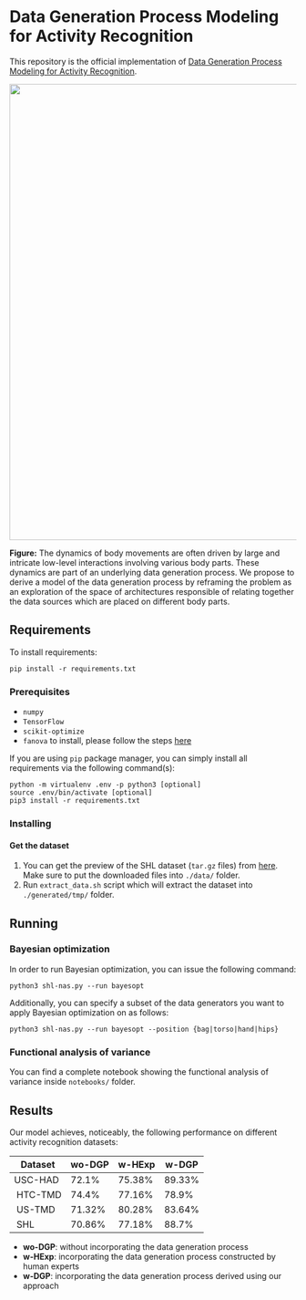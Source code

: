 # Data Generation Process Modeling for Activity Recognition

This repository is the official implementation of [Data Generation Process Modeling for Activity Recognition](/doc/DataGenerationModelingForActivityRecognition.pdf).

<p align="center">
  <img src="https://user-images.githubusercontent.com/49691301/80390776-2e8e0300-88ad-11ea-9b1b-4a00bbb98e52.jpg" width=800px/>
</p>

**Figure:** The dynamics of body movements are often driven by large and intricate low-level interactions involving various body parts. These dynamics are part of an underlying data generation process. We propose to derive a model of the data generation process by reframing the problem as an exploration of the space of architectures responsible of relating together the data sources which are placed on different body parts.


## Requirements

To install requirements:

```setup
pip install -r requirements.txt
```

### Prerequisites
* `numpy`
* `TensorFlow`
* `scikit-optimize`
* `fanova` to install, please follow the steps [here](https://automl.github.io/fanova/install.html)

If you are using `pip` package manager, you can simply install all requirements via the following command(s):

    python -m virtualenv .env -p python3 [optional]
    source .env/bin/activate [optional]
    pip3 install -r requirements.txt

### Installing
#### Get the dataset
1. You can get the preview of the SHL dataset (`tar.gz` files) from [here](http://www.shl-dataset.org/download/#shldataset-preview). Make sure to put the downloaded files into `./data/` folder.
2. Run `extract_data.sh` script which will extract the dataset into `./generated/tmp/` folder.

## Running
### Bayesian optimization
In order to run Bayesian optimization, you can issue the following command:

    python3 shl-nas.py --run bayesopt
    
Additionally, you can specify a subset of the data generators you want to apply Bayesian optimization on as follows:

    python3 shl-nas.py --run bayesopt --position {bag|torso|hand|hips}

### Functional analysis of variance
You can find a complete notebook showing the functional analysis of variance inside `notebooks/` folder.

## Results

Our model achieves, noticeably, the following performance on different activity recognition datasets:

| Dataset | wo-DGP | w-HExp | w-DGP  |
| --------|--------| ------ |------  |
| USC-HAD | 72.1%  | 75.38% | 89.33% |
| HTC-TMD | 74.4%  | 77.16% | 78.9%  |
| US-TMD  | 71.32% | 80.28% | 83.64% |
| SHL     | 70.86% | 77.18% | 88.7%  |

- **wo-DGP**: without incorporating the data generation process
- **w-HExp**: incorporating the data generation process constructed by human experts
- **w-DGP**: incorporating the data generation process derived using our approach

